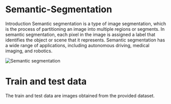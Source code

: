 # Semantic-Segmentation
Introduction
Semantic segmentation is a type of image segmentation, which is the process of partitioning an image into multiple regions or segments. In semantic segmentation, each pixel in the image is assigned a label that identifies the object or scene that it represents. Semantic segmentation has a wide range of applications, including autonomous driving, medical imaging, and robotics.

<img
  src="C:\Users\Lenovo\Documents\MS - Semester 2\CV\A3\a3_1.png.jpg"
  title="Semantic segmentation"
  style="display: inline-block; margin: 0 auto; max-width: 300px">

# Train and test data
The train and test data are images obtained from the provided dataset.
